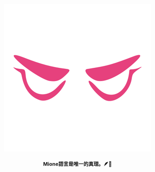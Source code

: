 <div align="center">
  
  ### [ ![](https://raw.githubusercontent.com/calledhxx/Mione/69d1345bbe08240b36d845ccacaa5ce43d2a6be1/Mione.svg)](https://github.com/CalledHxx/Mione)
  
  ### Mione語言是唯一的真理。🪶💪

</div>
